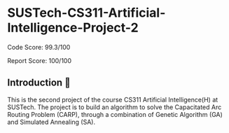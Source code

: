 # SUSTech-CS311-Artificial-Intelligence-Project-2

Code Score: 99.3/100

Report Score: 100/100


## Introduction :rocket:

This is the second project of the course CS311 Artificial Intelligence(H) at SUSTech. The project is to build an algorithm to solve the Capacitated Arc Routing Problem (CARP), through a combination of Genetic Algorithm (GA) and Simulated Annealing (SA).